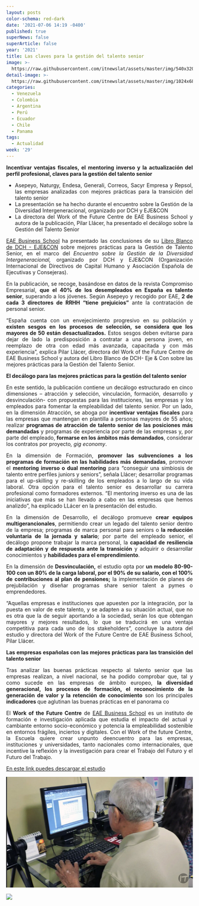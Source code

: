 ```yaml
---
layout: posts
color-schema: red-dark
date: '2021-07-06 14:19 -0400'
published: true
superNews: false
superArticle: false
year: '2021'
title: Las claves para la gestión del talento senior
image: >-
  https://raw.githubusercontent.com/itnewslat/assets/master/img/540x320/Adulto-mayor-trabajando-p.jpg
detail-image: >-
  https://raw.githubusercontent.com/itnewslat/assets/master/img/1024x680/Adulto-mayor-trabajando-g.jpg
categories:
  - Venezuela
  - Colombia
  - Argentina
  - Perú
  - Ecuador
  - Chile
  - Panama
tags:
  - Actualidad
week: '29'
---
```

<p style="text-align: justify;"><strong>Incentivar ventajas fiscales, el mentoring inverso y la actualización del perfil profesional, claves para la gestión del talento senior </strong></p>

<ul style="text-align: justify;">
	<li>Asepeyo, Naturgy, Endesa, Generali, Correos, Sacyr Empresa y Repsol, las empresas analizadas con mejores prácticas para la transición del talento senior</li>
	<li>La presentación se ha hecho durante el encuentro sobre la Gestión de la Diversidad Intergeneracional, organizado por DCH y EJE&amp;CON</li>
	<li>La directora del Work of the Future Centre de EAE Business School y autora de la publicación, Pilar Llácer, ha presentado el decálogo sobre la Gestión del Talento Senior</li>
</ul>
<p style="text-align: justify;"><a href="http://www.eae.es/">EAE Business School</a> ha presentado las conclusiones de su <a href="http://marketing.eae.es/prensa/LibroBlancoSenior.pdf">Libro Blanco de DCH - EJE&amp;CON</a> sobre mejores prácticas para la Gestión de Talento Senior, en el marco del <em>Encuentro sobre la Gestión de la Diversidad Intergeneracional,</em> organizado por DCH y EJE&amp;CON (Organización Internacional de Directivos de Capital Humano y Asociación Española de Ejecutivas y Consejeras).</p>
<p style="text-align: justify;">En la publicación, se recoge, basándose en datos de la revista Compromiso Empresarial, <strong>que el 40% de los desempleados en España es talento senior</strong>, superando a los jóvenes. Según Asepeyo y recogido por EAE, <strong>2 de cada 3 directores de RRHH “tiene prejuicios”</strong> ante la contratación de personal senior.</p>
<p style="text-align: justify;">“España cuenta con un envejecimiento progresivo en su población y <strong>existen sesgos en los procesos de selección, se considera que los mayores de 50 están desactualizados.</strong> Estos sesgos deben evitarse para dejar de lado la predisposición a contratar a una persona joven, en reemplazo de otra con edad más avanzada, capacitada y con más experiencia”, explica Pilar Llácer, directora del Work of the Future Centre de EAE Business School y autora del Libro Blanco de DCH- Eje &amp; Con sobre las mejores prácticas para la Gestión del Talento Senior.</p>
<p style="text-align: justify;"><strong>El decálogo para las mejores prácticas para la gestión del talento senior</strong></p>
<p style="text-align: justify;">En este sentido, la publicación contiene un decálogo estructurado en cinco dimensiones – atracción y selección, vinculación, formación, desarrollo y desvinculación- con propuestas para las instituciones, las empresas y los empleados para fomentar la empleabilidad del talento senior. Por un lado, en la dimensión Atracción, se aboga por <strong>incentivar ventajas fiscales</strong> para las empresas que mantengan en plantilla a personas mayores de 55 años; realizar <strong>programas de atracción de talento senior de las posiciones más demandadas</strong> y programas de experiencia por parte de las empresas y, por parte del empleado, <strong>formarse en los ámbitos más demandados</strong>, considerar los contratos por proyecto<em>, gig economy</em>.</p>
<p style="text-align: justify;">En la dimensión de Formación, <strong>promover las subvenciones a los programas de formación en las habilidades más demandadas</strong>, promover el <strong>mentoring inverso o dual mentoring</strong> para “conseguir una simbiosis de talento entre perfiles juniors y seniors”, señala Llácer; desarrollar programas para el up-skilling y re-skilling de los empleados a lo largo de su vida laboral. Otra opción para el talento senior es desarrollar su carrera profesional como formadores externos. “El mentoring inverso es una de las iniciativas que más se han llevado a cabo en las empresas que hemos analizdo”, ha explicado LLácer en la presentación del estudio.</p>
<p style="text-align: justify;">En la dimensión de Desarrollo, el decálogo promueve <strong>crear equipos multigerancionales</strong>, permitiendo crear un legado del talento senior dentro de la empresa; programas de marca personal para seniors o <strong>la reducción voluntaria de la jornada y salario</strong>; por parte del empleado senior, el decálogo propone trabajar la marca personal, la <strong>capacidad de resiliencia de adaptación y de respuesta ante la transición</strong> y adquirir o desarrollar conocimientos y <strong>habilidades para el emprendimiento</strong>.</p>
<p style="text-align: justify;">En la dimensión de <strong>Desvinculación,</strong> el estudio opta por <strong>un modelo 80-90-100 con un 80% de la carga laboral, por el 90% de su salario, con el 100% de contribuciones al plan de pensiones;</strong> la implementación de planes de prejubilación y diseñar programas share senior talent a pymes o emprendedores.</p>
<p style="text-align: justify;">“Aquellas empresas e instituciones que apuesten por la integración, por la puesta en valor de este talento, y se adapten a su situación actual, que no es otra que la de seguir aportando a la sociedad, serán los que obtengan mayores y mejores resultados, lo que se traducirá en una ventaja competitiva para cada uno de los stakeholders”, concluye la autora del estudio y directora del Work of the Future Centre de EAE Business School, Pilar Llácer.</p>
<p style="text-align: justify;"><strong>Las empresas españolas con las mejores prácticas para las transición del talento senior</strong></p>
<p style="text-align: justify;">Tras analizar las buenas prácticas respecto al talento senior que las empresas realizan, a nivel nacional, se ha podido comprobar que, tal y como sucede en las empresas de ámbito europeo, <strong>la diversidad generacional, los procesos de formación, el reconocimiento de la generación de valor y la retención de conocimiento</strong> son los principales <strong>indicadores </strong>que aglutinan las buenas prácticas en el panorama co</p>
<p style="text-align: justify;">El <strong>Work of the Future Centre</strong> de <a href="http://www.eae.es/">EAE Business School</a> es un instituto de formación e investigación aplicada que estudia el impacto del actual y cambiante entorno socio-económico y potencia la empleabilidad sostenible en entornos frágiles, inciertos y digitales. Con el Work of the future Centre, la Escuela quiere crear unpunto deencuentro para las empresas, instituciones y universidades, tanto nacionales como internacionales, que incentive la reflexión y la investigación para crear el Trabajo del Futuro y el Futuro del Trabajo.</p>
<p style="text-align: justify;"><a href="http://marketing.eae.es/prensa/LibroBlancoSenior.pdf">En este link puedes descargar el estudio</a></p>

![](https://raw.githubusercontent.com/itnewslat/assets/master/img/540x320/Adulto-mayor-trabajando-p.jpg)

<img src="https://tracker.metricool.com/c3po.jpg?hash=56f88a41e39ab42c063cc51676587a04"/>
